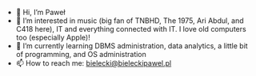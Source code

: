 - 👋 Hi, I’m Paweł
- 👀 I’m interested in music (big fan of TNBHD, The 1975, Ari Abdul, and C418 here), IT and everything connected with IT. I love old computers too (especially Apple)!
- 🌱 I’m currently learning DBMS administration, data analytics, a little bit of programming, and OS administration
- 📫 How to reach me: bielecki@bieleckipawel.pl

<!---
bieleckipawel/bieleckipawel is a ✨ special ✨ repository because its `README.md` (this file) appears on your GitHub profile.
You can click the Preview link to take a look at your changes.
--->
